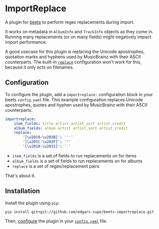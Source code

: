 # ImportReplace

A plugin for [beets](https://github.com/beetbox/beets) to perform regex
replacements during import. 

It works on metadata in `AlbumInfo` and `TrackInfo` objects as they come in.
Running many replacements (or on many fields) might negatively impact import
performance.

A good usecase for this plugin is replacing the Unicode apostrophes, quotation
marks and hyphens used by MusicBrainz with their ASCII counterparts. The
built-in [`replace`](https://beets.readthedocs.io/en/stable/reference/config.html#replace)
configuration won't work for this, because it only acts on filenames. 

## Configuration

To configure the plugin, add a `importreplace:` configuration block in your
beets `config.yaml` file. This example configuration replaces Unicode
apostrophes, quotes and hyphen used by MusicBrainz with their ASCII
counterparts.

```yaml
importreplace:
    item_fields: title artist artist_sort artist_credit
    album_fields: album artist artist_sort artist_credit
    replace:
        '[\u2018-\u201B]': ''''
        '[\u201C-\u201F]': '"'
        '[\u2010-\u2015]': '-'
```
* `item_fields` is a set of fields to run replacements on for items
* `album_fields` is a set of fields to run replacements on for albums
* `replace` is a set of regex/replacement pairs

That's about it.

## Installation

Install the plugin using `pip`:
```shell
pip install git+git://github.com/edgars-supe/beets-importreplace.git
```
Then, [configure](#configuration) the plugin in your
[`config.yaml`](https://beets.readthedocs.io/en/latest/plugins/index.html) file.
